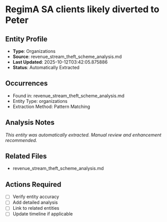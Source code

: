 # RegimA SA clients likely diverted to Peter

## Entity Profile
- **Type**: Organizations
- **Source**: revenue_stream_theft_scheme_analysis.md
- **Last Updated**: 2025-10-12T03:42:05.875886
- **Status**: Automatically Extracted

## Occurrences
- Found in: revenue_stream_theft_scheme_analysis.md
- Entity Type: organizations
- Extraction Method: Pattern Matching

## Analysis Notes
*This entity was automatically extracted. Manual review and enhancement recommended.*

## Related Files
- revenue_stream_theft_scheme_analysis.md

## Actions Required
- [ ] Verify entity accuracy
- [ ] Add detailed analysis
- [ ] Link to related entities
- [ ] Update timeline if applicable
